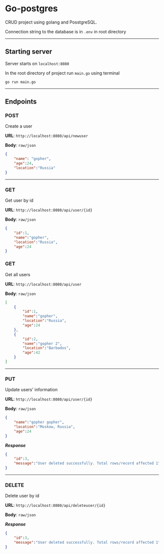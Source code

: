 # Go-postgres

CRUD project using golang and PosstgreSQL.

Connection string to the database is in `.env` in root directory
____

## Starting server

Server starts on `localhost:8080`

In the root directory of project run `main.go` using terminal

```cli
go run main.go
```

____

## Endpoints

### POST

Create a user

**URL**: `http://localhost:8080/api/newuser`

**Body**: `raw/json`

```json
{
    "name": "gopher",
    "age":24,
    "location":"Russia"
}
```

____

### GET

Get user by id

**URL**: `http://localhost:8080/api/user/{id}`

**Body**: `raw/json`

```json
{
    "id":1,
    "name":"gopher",
    "location":"Russia",
    "age":24
}
```


### GET

Get all users

**URL**: `http://localhost:8080/api/user`

**Body**: `raw/json`

```json
[
    {
        "id":1,
        "name":"gopher",
        "location":"Russia",
        "age":24
    },
    {
        "id":2,
        "name":"gopher 2",
        "location":"Barbados",
        "age":42
    }
]
```

____

### PUT

Update users' information

**URL**: `http://localhost:8080/api/user/{id}`

**Body**: `raw/json`

```json
{
    "name":"gopher gopher",
    "location":"Moskow, Russia",
    "age":24
}
```

***Response***

```json
{
    "id":3,
    "message":"User deleted successfully. Total rows/record affected 1"
}
```

____

### DELETE

Delete user by id

**URL**: `http://localhost:8080/api/deleteuser/{id}`

**Body**: `raw/json`

***Response***

```json
{
    "id":3,
    "message":"User deleted successfully. Total rows/record affected 1"
}
```